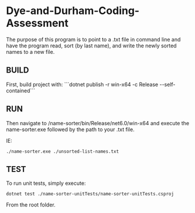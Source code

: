 # Dye-and-Durham-Coding-Assessment

The purpose of this program is to point to a .txt file in command line and have the program read, sort (by last name), and write the newly sorted names to a new file.

<h2>BUILD</h2>
First, build project with:
```dotnet publish -r win-x64 -c Release --self-contained```

<h2>RUN</h2>
Then navigate to /name-sorter/bin/Release/net6.0/win-x64 and execute the name-sorter.exe followed by the path to your .txt file.

IE:

```./name-sorter.exe ./unsorted-list-names.txt```

<h2>TEST</h2>
To run unit tests, simply execute: 

```dotnet test ./name-sorter-unitTests/name-sorter-unitTests.csproj```

From the root folder.

